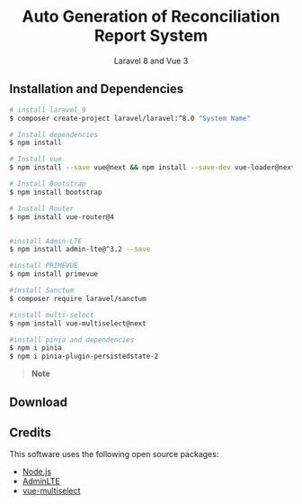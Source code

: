 <div align="center">

  <h1 align="center">Auto Generation of Reconciliation Report System</h1>

  <p align="center">
    Laravel 8 and Vue 3
  </p>
</div>

## Installation and Dependencies

```bash
# install laravel 9
$ composer create-project laravel/laravel:^8.0 "System Name"

# Install dependencies
$ npm install

# Install vue
$ npm install --save vue@next && npm install --save-dev vue-loader@next

# Install Bootstrap
$ npm install bootstrap

# Install Router
$ npm install vue-router@4


#install Admin-LTE
$ npm install admin-lte@^3.2 --save 

#install PRIMEVUE
$ npm install primevue

#install Sanctum
$ composer require laravel/sanctum

#install multi-select
$ npm install vue-multiselect@next

#install pinia and dependencies
$ npm i pinia
$ npm i pinia-plugin-persistedstate-2 
```

> **Note**
> 

## Download

<!-- You can [download](https://github.com/amitmerchant1990/electron-markdownify/releases/tag/v1.2.0) the latest installable version of Markdownify for Windows, macOS and Linux. -->


## Credits

This software uses the following open source packages:

- [Node.js](https://nodejs.org/)
- [AdminLTE](https://adminlte.io/)
- [vue-multiselect](https://vue-multiselect.js.org/)